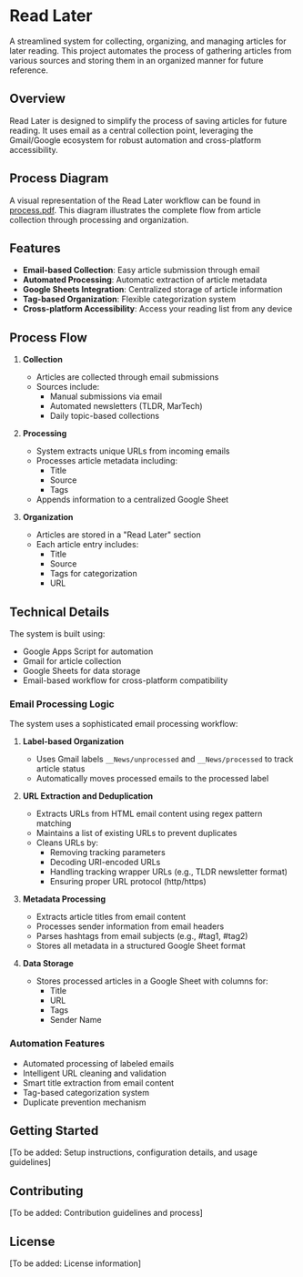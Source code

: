 # Read Later

A streamlined system for collecting, organizing, and managing articles for later reading. This project automates the process of gathering articles from various sources and storing them in an organized manner for future reference.

## Overview

Read Later is designed to simplify the process of saving articles for future reading. It uses email as a central collection point, leveraging the Gmail/Google ecosystem for robust automation and cross-platform accessibility.

## Process Diagram

A visual representation of the Read Later workflow can be found in [process.pdf](process.pdf). This diagram illustrates the complete flow from article collection through processing and organization.

## Features

- **Email-based Collection**: Easy article submission through email
- **Automated Processing**: Automatic extraction of article metadata
- **Google Sheets Integration**: Centralized storage of article information
- **Tag-based Organization**: Flexible categorization system
- **Cross-platform Accessibility**: Access your reading list from any device

## Process Flow

1. **Collection**
   - Articles are collected through email submissions
   - Sources include:
     - Manual submissions via email
     - Automated newsletters (TLDR, MarTech)
     - Daily topic-based collections

2. **Processing**
   - System extracts unique URLs from incoming emails
   - Processes article metadata including:
     - Title
     - Source
     - Tags
   - Appends information to a centralized Google Sheet

3. **Organization**
   - Articles are stored in a "Read Later" section
   - Each article entry includes:
     - Title
     - Source
     - Tags for categorization
     - URL

## Technical Details

The system is built using:
- Google Apps Script for automation
- Gmail for article collection
- Google Sheets for data storage
- Email-based workflow for cross-platform compatibility

### Email Processing Logic

The system uses a sophisticated email processing workflow:

1. **Label-based Organization**
   - Uses Gmail labels `__News/unprocessed` and `__News/processed` to track article status
   - Automatically moves processed emails to the processed label

2. **URL Extraction and Deduplication**
   - Extracts URLs from HTML email content using regex pattern matching
   - Maintains a list of existing URLs to prevent duplicates
   - Cleans URLs by:
     - Removing tracking parameters
     - Decoding URI-encoded URLs
     - Handling tracking wrapper URLs (e.g., TLDR newsletter format)
     - Ensuring proper URL protocol (http/https)

3. **Metadata Processing**
   - Extracts article titles from email content
   - Processes sender information from email headers
   - Parses hashtags from email subjects (e.g., #tag1, #tag2)
   - Stores all metadata in a structured Google Sheet format

4. **Data Storage**
   - Stores processed articles in a Google Sheet with columns for:
     - Title
     - URL
     - Tags
     - Sender Name

### Automation Features

- Automated processing of labeled emails
- Intelligent URL cleaning and validation
- Smart title extraction from email content
- Tag-based categorization system
- Duplicate prevention mechanism

## Getting Started

[To be added: Setup instructions, configuration details, and usage guidelines]

## Contributing

[To be added: Contribution guidelines and process]

## License

[To be added: License information]
